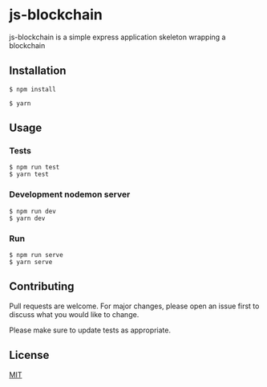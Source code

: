 # js-blockchain

js-blockchain is a simple express application skeleton wrapping a blockchain

## Installation
```
$ npm install

$ yarn 
```

## Usage

### Tests

```
$ npm run test
$ yarn test
```

### Development nodemon server 

```
$ npm run dev
$ yarn dev
```

### Run 

```
$ npm run serve
$ yarn serve
```

## Contributing
Pull requests are welcome. For major changes, please open an issue first to discuss what you would like to change.

Please make sure to update tests as appropriate.

## License
[MIT](https://choosealicense.com/licenses/mit/)